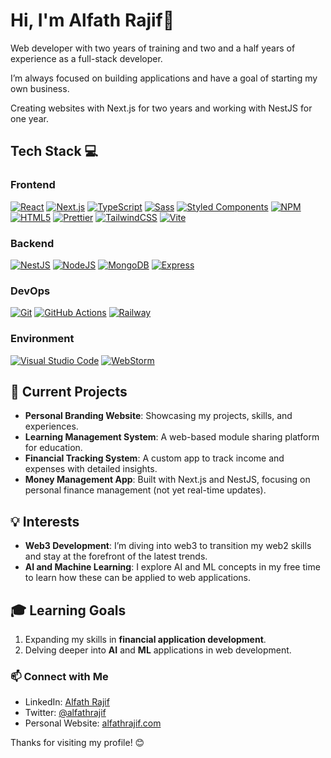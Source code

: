 # Hi, I'm Alfath Rajif👋

Web developer with two years of training and two and a half years of experience as a full-stack developer.

I’m always focused on building applications and have a goal of starting my own business.

Creating websites with Next.js for two years and working with NestJS for one year.

## Tech Stack 💻

### Frontend

[![React](https://img.shields.io/badge/-React-61DAFB?style=flat-square&logo=react&logoColor=black)](https://reactjs.org/) [![Next.js](https://img.shields.io/badge/-Next.js-000000?style=flat-square&logo=next.js&logoColor=white)](https://nextjs.org/) [![TypeScript](https://img.shields.io/badge/-TypeScript-3178C6?style=flat-square&logo=typescript&logoColor=white)](https://www.typescriptlang.org/) [![Sass](https://img.shields.io/badge/-Sass-CC6699?style=flat-square&logo=sass&logoColor=white)](https://sass-lang.com/) [![Styled Components](https://img.shields.io/badge/-Styled_Components-DB7093?style=flat-square&logo=styled-components&logoColor=white)](https://styled-components.com/) [![NPM](https://img.shields.io/badge/-NPM-CB3837?style=flat-square&logo=npm&logoColor=white)](https://www.npmjs.com/) [![HTML5](https://img.shields.io/badge/-HTML5-E34F26?style=flat-square&logo=html5&logoColor=white)](https://developer.mozilla.org/en-US/docs/Web/Guide/HTML/HTML5) [![Prettier](https://img.shields.io/badge/-Prettier-F7B93E?style=flat-square&logo=prettier&logoColor=black)](https://prettier.io/) [![TailwindCSS](https://img.shields.io/badge/-TailwindCSS-38B2AC?style=flat-square&logo=tailwindcss&logoColor=white)](https://tailwindcss.com/) [![Vite](https://img.shields.io/badge/-Vite-646CFF?style=flat-square&logo=vite&logoColor=white)](https://vitejs.dev/)

### Backend

[![NestJS](https://img.shields.io/badge/-NestJS-E0234E?style=flat-square&logo=nestjs&logoColor=white)](https://nestjs.com/) [![NodeJS](https://img.shields.io/badge/-NodeJS-339933?style=flat-square&logo=node.js&logoColor=white)](https://nodejs.org/) [![MongoDB](https://img.shields.io/badge/-MongoDB-47A248?style=flat-square&logo=mongodb&logoColor=white)](https://www.mongodb.com/) [![Express](https://img.shields.io/badge/-Express-000000?style=flat-square&logo=express&logoColor=white)](https://expressjs.com/)

### DevOps

[![Git](https://img.shields.io/badge/-Git-F05032?style=flat-square&logo=git&logoColor=white)](https://git-scm.com/) [![GitHub Actions](https://img.shields.io/badge/-GitHub_Actions-2088FF?style=flat-square&logo=github-actions&logoColor=white)](https://github.com/features/actions) [![Railway](https://img.shields.io/badge/-Railway-0B0D0E?style=flat-square&logo=railway&logoColor=white)](https://railway.app/)

### Environment

[![Visual Studio Code](https://img.shields.io/badge/Visual%20Studio%20Code-007ACC?style=flat-square&logo=visual-studio-code&logoColor=ffffff)](https://code.visualstudio.com/) [![WebStorm](https://img.shields.io/badge/WebStorm-000000?style=flat-square&logo=webstorm&logoColor=00C4FF)](https://www.jetbrains.com/webstorm/)

## 📝 Current Projects

- **Personal Branding Website**: Showcasing my projects, skills, and experiences.
- **Learning Management System**: A web-based module sharing platform for education.
- **Financial Tracking System**: A custom app to track income and expenses with detailed insights.
- **Money Management App**: Built with Next.js and NestJS, focusing on personal finance management (not yet real-time updates).

## 💡 Interests

- **Web3 Development**: I’m diving into web3 to transition my web2 skills and stay at the forefront of the latest trends.
- **AI and Machine Learning**: I explore AI and ML concepts in my free time to learn how these can be applied to web applications.

## 🎓 Learning Goals

1. Expanding my skills in **financial application development**.
2. Delving deeper into **AI** and **ML** applications in web development.

### 📫 Connect with Me

- LinkedIn: [Alfath Rajif](https://www.linkedin.com/in/alfathrajif/)
- Twitter: [@alfathrajif](https://twitter.com/alfathrajif)
- Personal Website: [alfathrajif.com](https://alfathrajif.online)

Thanks for visiting my profile! 😊
